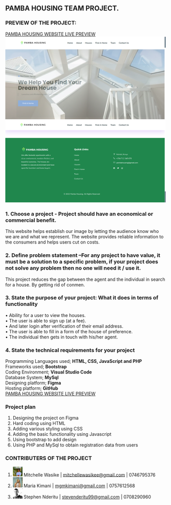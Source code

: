 ## PAMBA HOUSING TEAM PROJECT.

### PREVIEW OF THE PROJECT: 
[PAMBA HOUSING WEBSITE LIVE PREVIEW](https://waasike.github.io/Pamba-Housing-Group-Project/)
![LANDING PAGE](website_preview/landing_page.png)
![FOOTER PAGE](website_preview/footer.png)

### 1. Choose a project - Project should have an economical or commercial benefit.
This website helps establish our image by letting the audience know who we are and what we represent. The website provides reliable information to the consumers and helps users cut on costs.  


### 2. Define problem statement –For any project to have value, it must be a solution to a specific problem, if your project does not solve any problem then no one will need it / use it. 
This project reduces the gap between the agent and the individual in search for a house. By getting rid of conmen.


### 3. State the purpose of your project: What it does in terms of functionality
• Ability for a user to view the houses.<br>
• The user is able to sign up (at a fee).<br>
• And later login after verification of their email address.<br>
• The user is able to fill in a form of the house of preference.<br> 
• The individual then gets in touch with his/her agent.<br>


### 4. State the technical requirements for your project
Programming Languages used; <b> HTML, CSS, JavaScript and PHP </b> <br>
Frameworks used; <b> Bootstrap </b> <br>
Coding Environment; <b> Visual Studio Code </b> <br>
Database System; <b> MySql </b> <br>
Designing platform; <b> Figma </b> <br>
Hosting platform; <b> GitHub </b> <br>
[PAMBA HOUSING WEBSITE LIVE PREVIEW](https://waasike.github.io/Pamba-Housing-Group-Project/)

### Project plan
1. Designing the project on Figma
2. Hard coding using HTML
3. Adding various styling using CSS
4. Adding the basic functionality using Javascript
5. Using bootstrap to add design
6. Using PHP and MySql to obtain registration data from users

### CONTRIBUTERS OF THE PROJECT
1. <img src="team/mitchelle.jpg" width="30px"> Mitchelle Wasike | mitchellewasikee@gmail.com | 0746795376
2. <img src="team/maria.jpeg" width="30px"> Maria Kimani | mgmkimani@gmail.com | 0757612568
3. <img src="team/steve1.jpeg" width="30px"> Stephen Nderitu | stevenderitu99@gmail.com | 0708290960

